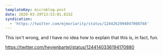 ```yaml
---
templateKey: microblog-post
date: 2020-03-29T13:53:01.815Z
syndication:
  - 'https://twitter.com/mjmoriarity/status/1244262994047008768'
---
```


This isn't wrong, and I have no idea how to explain that this is, in fact, fun.

https://twitter.com/heyjenbartel/status/1244140336194170880
